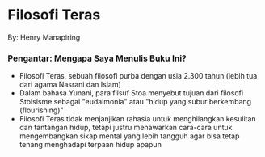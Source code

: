 # Filosofi Teras

By: Henry Manapiring

### Pengantar: Mengapa Saya Menulis Buku Ini?

- Filosofi Teras, sebuah filosofi purba dengan usia 2.300 tahun (lebih tua dari agama Nasrani dan Islam)
- Dalam bahasa Yunani, para filsuf Stoa menyebut tujuan dari filosofi Stoisisme sebagai "eudaimonia" atau "hidup yang subur berkembang (flourishing)"
- Filosofi Teras tidak menjanjikan rahasia untuk menghilangkan kesulitan dan tantangan hidup, tetapi justru menawarkan cara-cara untuk mengembangkan sikap mental yang lebih tangguh agar bisa tetap tenang menghadapi terpaan hidup apapun
